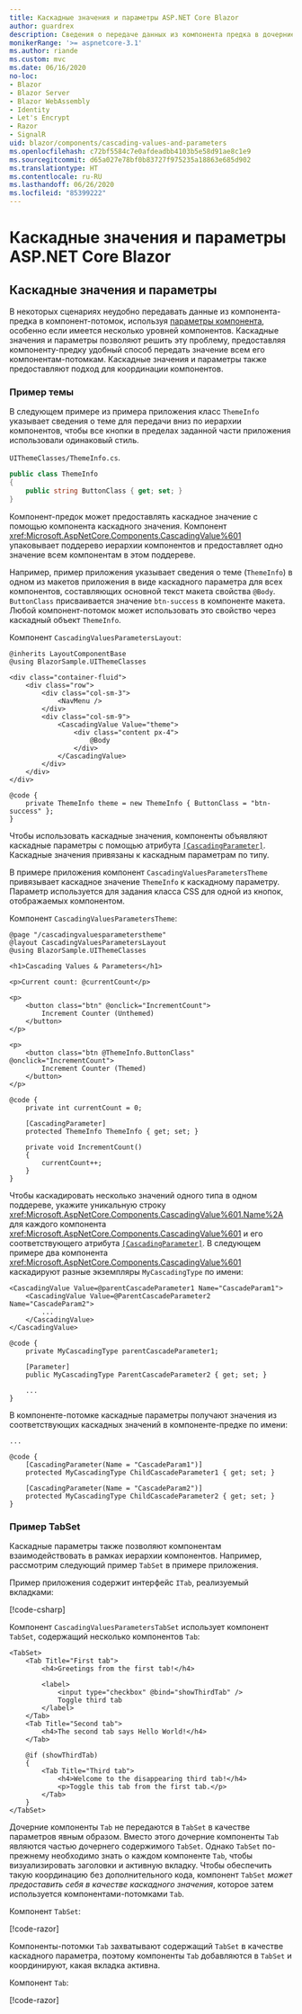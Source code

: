 ```yaml
---
title: Каскадные значения и параметры ASP.NET Core Blazor
author: guardrex
description: Сведения о передаче данных из компонента предка в дочерние компоненты.
monikerRange: '>= aspnetcore-3.1'
ms.author: riande
ms.custom: mvc
ms.date: 06/16/2020
no-loc:
- Blazor
- Blazor Server
- Blazor WebAssembly
- Identity
- Let's Encrypt
- Razor
- SignalR
uid: blazor/components/cascading-values-and-parameters
ms.openlocfilehash: c72bf5584c7e0afdeadbb4103b5e58d91ae8c1e9
ms.sourcegitcommit: d65a027e78bf0b83727f975235a18863e685d902
ms.translationtype: HT
ms.contentlocale: ru-RU
ms.lasthandoff: 06/26/2020
ms.locfileid: "85399222"
---
```

# <a name="aspnet-core-blazor-cascading-values-and-parameters"></a>Каскадные значения и параметры ASP.NET Core Blazor

## <a name="cascading-values-and-parameters"></a>Каскадные значения и параметры

В некоторых сценариях неудобно передавать данные из компонента-предка в компонент-потомок, используя [параметры компонента](xref:blazor/components/index#component-parameters), особенно если имеется несколько уровней компонентов. Каскадные значения и параметры позволяют решить эту проблему, предоставляя компоненту-предку удобный способ передать значение всем его компонентам-потомкам. Каскадные значения и параметры также предоставляют подход для координации компонентов.

### <a name="theme-example"></a>Пример темы

В следующем примере из примера приложения класс `ThemeInfo` указывает сведения о теме для передачи вниз по иерархии компонентов, чтобы все кнопки в пределах заданной части приложения использовали одинаковый стиль.

`UIThemeClasses/ThemeInfo.cs`.

```csharp
public class ThemeInfo
{
    public string ButtonClass { get; set; }
}
```

Компонент-предок может предоставлять каскадное значение с помощью компонента каскадного значения. Компонент <xref:Microsoft.AspNetCore.Components.CascadingValue%601> упаковывает поддерево иерархии компонентов и предоставляет одно значение всем компонентам в этом поддереве.

Например, пример приложения указывает сведения о теме (`ThemeInfo`) в одном из макетов приложения в виде каскадного параметра для всех компонентов, составляющих основной текст макета свойства `@Body`. `ButtonClass` присваивается значение `btn-success` в компоненте макета. Любой компонент-потомок может использовать это свойство через каскадный объект `ThemeInfo`.

Компонент `CascadingValuesParametersLayout`:

```razor
@inherits LayoutComponentBase
@using BlazorSample.UIThemeClasses

<div class="container-fluid">
    <div class="row">
        <div class="col-sm-3">
            <NavMenu />
        </div>
        <div class="col-sm-9">
            <CascadingValue Value="theme">
                <div class="content px-4">
                    @Body
                </div>
            </CascadingValue>
        </div>
    </div>
</div>

@code {
    private ThemeInfo theme = new ThemeInfo { ButtonClass = "btn-success" };
}
```

Чтобы использовать каскадные значения, компоненты объявляют каскадные параметры с помощью атрибута [`[CascadingParameter]`](xref:Microsoft.AspNetCore.Components.CascadingParameterAttribute). Каскадные значения привязаны к каскадным параметрам по типу.

В примере приложения компонент `CascadingValuesParametersTheme` привязывает каскадное значение `ThemeInfo` к каскадному параметру. Параметр используется для задания класса CSS для одной из кнопок, отображаемых компонентом.

Компонент `CascadingValuesParametersTheme`:

```razor
@page "/cascadingvaluesparameterstheme"
@layout CascadingValuesParametersLayout
@using BlazorSample.UIThemeClasses

<h1>Cascading Values & Parameters</h1>

<p>Current count: @currentCount</p>

<p>
    <button class="btn" @onclick="IncrementCount">
        Increment Counter (Unthemed)
    </button>
</p>

<p>
    <button class="btn @ThemeInfo.ButtonClass" @onclick="IncrementCount">
        Increment Counter (Themed)
    </button>
</p>

@code {
    private int currentCount = 0;

    [CascadingParameter]
    protected ThemeInfo ThemeInfo { get; set; }

    private void IncrementCount()
    {
        currentCount++;
    }
}
```

Чтобы каскадировать несколько значений одного типа в одном поддереве, укажите уникальную строку <xref:Microsoft.AspNetCore.Components.CascadingValue%601.Name%2A> для каждого компонента <xref:Microsoft.AspNetCore.Components.CascadingValue%601> и его соответствующего атрибута [`[CascadingParameter]`](xref:Microsoft.AspNetCore.Components.CascadingParameterAttribute). В следующем примере два компонента <xref:Microsoft.AspNetCore.Components.CascadingValue%601> каскадируют разные экземпляры `MyCascadingType` по имени:

```razor
<CascadingValue Value=@parentCascadeParameter1 Name="CascadeParam1">
    <CascadingValue Value=@ParentCascadeParameter2 Name="CascadeParam2">
        ...
    </CascadingValue>
</CascadingValue>

@code {
    private MyCascadingType parentCascadeParameter1;

    [Parameter]
    public MyCascadingType ParentCascadeParameter2 { get; set; }

    ...
}
```

В компоненте-потомке каскадные параметры получают значения из соответствующих каскадных значений в компоненте-предке по имени:

```razor
...

@code {
    [CascadingParameter(Name = "CascadeParam1")]
    protected MyCascadingType ChildCascadeParameter1 { get; set; }
    
    [CascadingParameter(Name = "CascadeParam2")]
    protected MyCascadingType ChildCascadeParameter2 { get; set; }
}
```

### <a name="tabset-example"></a>Пример TabSet

Каскадные параметры также позволяют компонентам взаимодействовать в рамках иерархии компонентов. Например, рассмотрим следующий пример `TabSet` в примере приложения.

Пример приложения содержит интерфейс `ITab`, реализуемый вкладками:

[!code-csharp[](../common/samples/3.x/BlazorWebAssemblySample/UIInterfaces/ITab.cs)]

Компонент `CascadingValuesParametersTabSet` использует компонент `TabSet`, содержащий несколько компонентов `Tab`:

```razor
<TabSet>
    <Tab Title="First tab">
        <h4>Greetings from the first tab!</h4>

        <label>
            <input type="checkbox" @bind="showThirdTab" />
            Toggle third tab
        </label>
    </Tab>
    <Tab Title="Second tab">
        <h4>The second tab says Hello World!</h4>
    </Tab>

    @if (showThirdTab)
    {
        <Tab Title="Third tab">
            <h4>Welcome to the disappearing third tab!</h4>
            <p>Toggle this tab from the first tab.</p>
        </Tab>
    }
</TabSet>
```

Дочерние компоненты `Tab` не передаются в `TabSet` в качестве параметров явным образом. Вместо этого дочерние компоненты `Tab` являются частью дочернего содержимого `TabSet`. Однако `TabSet` по-прежнему необходимо знать о каждом компоненте `Tab`, чтобы визуализировать заголовки и активную вкладку. Чтобы обеспечить такую координацию без дополнительного кода, компонент `TabSet` *может предоставить себя в качестве каскадного значения*, которое затем используется компонентами-потомками `Tab`.

Компонент `TabSet`:

[!code-razor[](../common/samples/3.x/BlazorWebAssemblySample/Components/TabSet.razor)]

Компоненты-потомки `Tab` захватывают содержащий `TabSet` в качестве каскадного параметра, поэтому компоненты `Tab` добавляются в `TabSet` и координируют, какая вкладка активна.

Компонент `Tab`:

[!code-razor[](../common/samples/3.x/BlazorWebAssemblySample/Components/Tab.razor)]